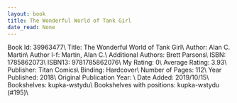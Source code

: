 ```yaml
---
layout: book
title: The Wonderful World of Tank Girl
date_read: None
---
```


Book Id: 39963477\ 
Title: The Wonderful World of Tank Girl\ 
Author: Alan C. Martin\ 
Author l-f: Martin, Alan C.\ 
Additional Authors: Brett Parsons\ 
ISBN: 1785862073\ 
ISBN13: 9781785862076\ 
My Rating: 0\ 
Average Rating: 3.93\ 
Publisher: Titan Comics\ 
Binding: Hardcover\ 
Number of Pages: 112\ 
Year Published: 2018\ 
Original Publication Year: \ 
Date Added: 2019/10/15\ 
Bookshelves: kupka-wstydu\ 
Bookshelves with positions: kupka-wstydu (#195)\ 

